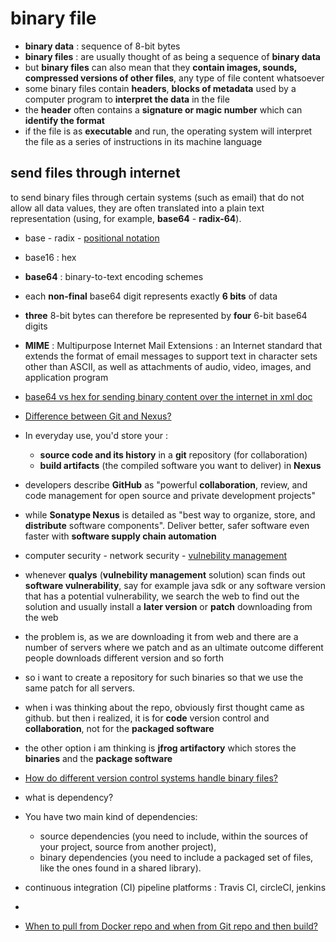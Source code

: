 # binary file
- __binary data__ : sequence of 8-bit bytes
- __binary files__ : are usually thought of as being a sequence of __binary data__
- but __binary files__ can also mean that they __contain images, sounds, compressed versions of other files__, any type of file content whatsoever
- some binary files contain __headers__, __blocks of metadata__ used by a computer program to __interpret the data__ in the file
- the __header__ often contains a __signature or magic number__ which can __identify the format__
- if the file is as __executable__ and run, the operating system will interpret the file as a series of instructions in its machine language 

## send files through internet
to send binary files through certain systems (such as email) that do not allow all data values, they are often translated into a plain text representation (using, for example, __base64__ - __radix-64__).
- base - radix - [positional notation](https://en.wikipedia.org/wiki/positional_notation)
- base16 : hex
- __base64__ : binary-to-text encoding schemes
- each __non-final__ base64 digit represents exactly __6 bits__ of data
- __three__ 8-bit bytes can therefore be represented by __four__ 6-bit base64 digits 
- __MIME__ : Multipurpose Internet Mail Extensions : an Internet standard that extends the format of email messages to support text in character sets other than ASCII, as well as attachments of audio, video, images, and application program
- [base64 vs hex for sending binary content over the internet in xml doc](https://stackoverflow.com/questions/3183841/base64-vs-hex-for-sending-binary-content-over-the-internet-in-xml-doc)

- [Difference between Git and Nexus?](https://stackoverflow.com/questions/13490684/difference-between-git-and-nexus)
- In everyday use, you'd store your :
    - __source code and its history__ in a __git__ repository (for collaboration)
    - __build artifacts__ (the compiled software you want to deliver) in __Nexus__
- developers describe __GitHub__ as "powerful __collaboration__, review, and code management for open source and private development projects"
- while __Sonatype Nexus__ is detailed as "best way to organize, store, and __distribute__ software components". Deliver better, safer software even faster with __software supply chain automation__


- computer security - network security - [vulnebility management](https://en.wikipedia.org/wiki/Vulnerability_management)
- whenever __qualys__ (__vulnebility management__ solution) scan finds out __software vulnerability__, say for example java sdk or any software version that has a potential vulnerability, we search the web to find out the solution and usually install a __later version__ or __patch__ downloading from the web
- the problem is, as we are downloading it from web and there are a number of servers where we patch and as an ultimate outcome different people downloads different version and so forth
- so i want to create a repository for such binaries so that we use the same patch for all servers.
- when i was thinking about the repo, obviously first thought came as github. but then i realized, it is for __code__ version control and __collaboration__, not for the __packaged software__
- the other option i am thinking is __jfrog artifactory__ which stores the __binaries__ and the __package software__ 
- [How do different version control systems handle binary files?](https://stackoverflow.com/questions/6598700/how-do-different-version-control-systems-handle-binary-files/6599303#6599303)

- what is dependency?
- You have two main kind of dependencies:
    - source dependencies (you need to include, within the sources of your project, source from another project),
    - binary dependencies (you need to include a packaged set of files, like the ones found in a shared library).

- continuous integration (CI) pipeline platforms : Travis CI, circleCI, jenkins
- 
- [When to pull from Docker repo and when from Git repo and then build?](https://stackoverflow.com/questions/49071356/when-to-pull-from-docker-repo-and-when-from-git-repo-and-then-build)
